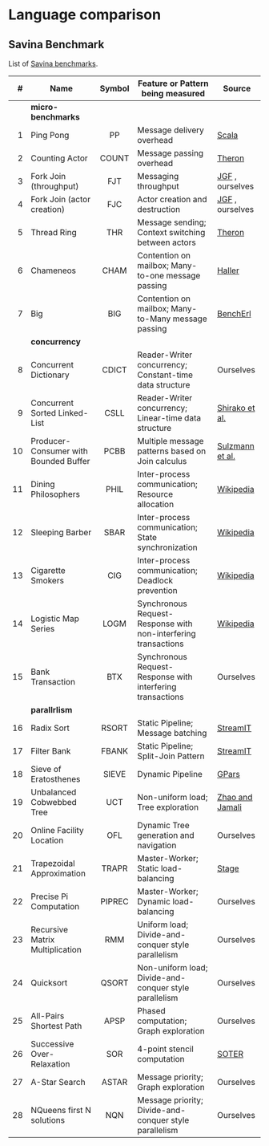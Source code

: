# Language comparison



## Savina Benchmark

List of [Savina benchmarks](savina/savina.pdf).

|    # | Name                                  | Symbol | Feature or Pattern being measured                            | Source                                                       |
| ---: | ------------------------------------- | :----: | ------------------------------------------------------------ | ------------------------------------------------------------ |
|      | **micro-benchmarks**                  |        |                                                              |                                                              |
|    1 | Ping Pong                             |   PP   | Message delivery overhead                                    | [Scala](http://www.scala-lang.org/node/54)                   |
|    2 | Counting Actor                        | COUNT  | Message passing overhead                                     | [Theron](http://www.theron-library.com/index.php?t=page&p=countingactor) |
|    3 | Fork Join (throughput)                |  FJT   | Messaging throughput                                         | [JGF](http://www2.epcc.ed.ac.uk/computing/research_activities/java_grande/threads/s1contents.html) , ourselves |
|    4 | Fork Join (actor creation)            |  FJC   | Actor creation and destruction                               | [JGF](http://www2.epcc.ed.ac.uk/computing/research_activities/java_grande/threads/s1contents.html) , ourselves |
|    5 | Thread Ring                           |  THR   | Message sending; Context switching between actors            | [Theron](http://www.theron-library.com/index.php?t=page&p=countingactor) |
|    6 | Chameneos                             |  CHAM  | Contention on mailbox; Many-to-one message passing           | [Haller](https://codereview.scala-lang.org/fisheye/browse/scala-svn/scala/branches/translucent/docs/examples/actors/chameneos-redux.scala?hb=true) |
|    7 | Big                                   |  BIG   | Contention on mailbox; Many-to-Many message passing          | [BenchErl](http://doi.acm.org/10.1145/2364489.2364495)       |
|      | **concurrency**                       |        |                                                              |                                                              |
|    8 | Concurrent Dictionary                 | CDICT  | Reader-Writer concurrency; Constant-time data structure      | Ourselves                                                    |
|    9 | Concurrent Sorted Linked-List         |  CSLL  | Reader-Writer concurrency; Linear-time data structure        | [Shirako et al.](http://doi.acm.org/10.1145/2312005.2312015) |
|   10 | Producer-Consumer with Bounded Buffer |  PCBB  | Multiple message patterns based on Join calculus             | [Sulzmann et al.](https://www.researchgate.net/profile/Martin_Sulzmann/publication/220993985_Actors_with_Multi-Headed_Message_Receive_Patterns/links/00b495297d66f3b15b000000.pdf) |
|   11 | Dining Philosophers                   |  PHIL  | Inter-process communication; Resource allocation             | [Wikipedia](http://en.wikipedia.org/wiki/Dining_philosophers_problem) |
|   12 | Sleeping Barber                       |  SBAR  | Inter-process communication; State synchronization           | [Wikipedia](http://en.wikipedia.org/wiki/Sleeping_barber_problem) |
|   13 | Cigarette Smokers                     |  CIG   | Inter-process communication; Deadlock prevention             | [Wikipedia](http://en.wikipedia.org/wiki/Cigarette_smokers_problem) |
|   14 | Logistic Map Series                   |  LOGM  | Synchronous Request-Response with non-interfering transactions | [Wikipedia](http://en.wikipedia.org/wiki/Logistic_map)       |
|   15 | Bank Transaction                      |  BTX   | Synchronous Request-Response with interfering transactions   | Ourselves                                                    |
|      | **parallrlism**                       |        |                                                              |                                                              |
|   16 | Radix Sort                            | RSORT  | Static Pipeline; Message batching                            | [StreamIT](http://doi.acm.org/10.1145/1854273.1854319)       |
|   17 | Filter Bank                           | FBANK  | Static Pipeline; Split-Join Pattern                          | [StreamIT](http://doi.acm.org/10.1145/1854273.1854319)       |
|   18 | Sieve of Eratosthenes                 | SIEVE  | Dynamic Pipeline                                             | [GPars](http://www.gpars.org/guide/)                         |
|   19 | Unbalanced Cobwebbed Tree             |  UCT   | Non-uniform load; Tree exploration                           | [Zhao and Jamali](http://doi.acm.org/10.1145/2541329.2541337) |
|   20 | Online Facility Location              |  OFL   | Dynamic Tree generation and navigation                       | Ourselves                                                    |
|   21 | Trapezoidal Approximation             | TRAPR  | Master-Worker; Static load-balancing                         | [Stage](http://dx.doi.org/10.1109/IWMSE.2009.5071380)        |
|   22 | Precise Pi Computation                | PIPREC | Master-Worker; Dynamic load-balancing                        | Ourselves                                                    |
|   23 | Recursive Matrix Multiplication       |  RMM   | Uniform load; Divide-and-conquer style parallelism           | Ourselves                                                    |
|   24 | Quicksort                             | QSORT  | Non-uniform load; Divide-and-conquer style parallelism       | Ourselves                                                    |
|   25 | All-Pairs Shortest Path               |  APSP  | Phased computation; Graph exploration                        | Ourselves                                                    |
|   26 | Successive Over-Relaxation            |  SOR   | 4-point stencil computation                                  | [SOTER](http://osl.cs.uiuc.edu/soter/)                       |
|   27 | A-Star Search                         | ASTAR  | Message priority; Graph exploration                          | Ourselves                                                    |
|   28 | NQueens first N solutions             |  NQN   | Message priority; Divide-and-conquer style parallelism       | Ourselves                                                    |